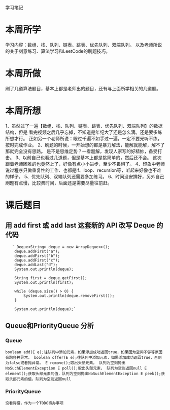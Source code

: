 学习笔记

# 本周所学
学习内容：数组、栈、队列、链表、跳表、优先队列、双端队列。
以及老师所说的关于刻意练习、算法学习和LeetCode的刷题技巧。

# 本周所做
刷了几道算法题目，基本上都是老师出的题目，还有与上面所学相关的几道题。

# 本周所想
1、虽然过了一遍【数组、栈、队列、链表、跳表、优先队列、双端队列】的数据结构，但是
看完视频之后几乎忘掉，不知道是年纪大了还是怎么滴。还是要多练所想才行。
正如另一个老师所说：眼过千遍不如手过一遍，一定不要光听不练，按时完成作业。
2、刷题的时候，一开始想的都是暴力解法，能解就能解，解不了那就完全没有思路。
   是不是思维定势？一看题解，发现人家写的好精妙，备受打击。
3、以前自己也看过几道题，但是基本上都是挑简单的，然后还不会。
这次跟着老师困难的也竟然上了，好像有点小小进步，至少不畏惧了。
4、印象中老师说过程序只做重复性的工作、也都是if、loop、recursion等，听起来好像也不难的样子。
5、优先队列、双端队列还需要多加练习。
6、时间没安排好，另外自己刷题有点慢，比较费时间，后面还是需要尽量往前赶。


# 课后题目
## 用 add first 或 add last 这套新的 API 改写 Deque 的代码
       ` Deque<String> deque = new ArrayDeque<>();
        deque.addFirst("a");
        deque.addFirst("b");
        deque.addFirst("c");
        deque.addLast("d");
        System.out.println(deque);

        String first = deque.getFirst();
        System.out.println(first);

        while (deque.size() > 0) {
            System.out.println(deque.removeFirst());
        }

        System.out.println(deque);`
## Queue和PriorityQueue 分析
### Queue
`boolean add(E e);往队列中添加元素，如果添加成功返回true，如果因为空间不够等原因会跑各种异常。
boolean offer(E e);往队列中添加元素，如果添加成功返回true，否则为false或者抛异常。
E remove();取出头部元素， 队列为空则抛出NoSuchElementException
E poll();取出头部元素， 队列为空则返回null
E element();获取头部元素的值，队列为空则抛出NoSuchElementException
E peek();获取头部元素的值，队列为空则返回null`
### PriorityQueue
`没看得懂，作为一个TODO待办事项
`









